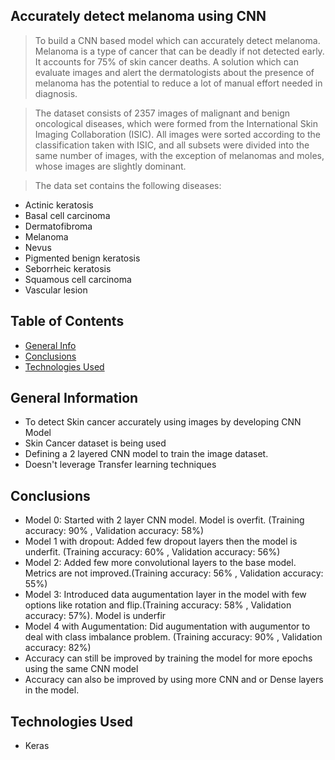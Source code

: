 ## Accurately detect melanoma using CNN

> To build a CNN based model which can accurately detect melanoma. Melanoma is a type of cancer that can be deadly if not detected early. 
It accounts for 75% of skin cancer deaths. A solution which can evaluate images and alert the dermatologists about the presence of 
melanoma has the potential to reduce a lot of manual effort needed in diagnosis.

> The dataset consists of 2357 images of malignant and benign oncological diseases, which were formed from the International Skin Imaging Collaboration (ISIC). All images were sorted according to the classification taken with ISIC, and all subsets were divided into the same number of images, with the exception of melanomas and moles, whose images are slightly dominant.


> The data set contains the following diseases:

- Actinic keratosis
- Basal cell carcinoma
- Dermatofibroma
- Melanoma
- Nevus
- Pigmented benign keratosis
- Seborrheic keratosis
- Squamous cell carcinoma
- Vascular lesion


## Table of Contents
* [General Info](#general-information)
* [Conclusions](#conclusions)
* [Technologies Used](#technologies-used)

## General Information
- To detect Skin cancer accurately using images by developing CNN Model
- Skin Cancer dataset is being used
- Defining a 2 layered CNN model to train the image dataset.
- Doesn't leverage Transfer learning techniques

## Conclusions
- Model 0: Started with 2 layer CNN model. Model is overfit. (Training accuracy: 90% , Validation accuracy: 58%)
- Model 1 with dropout: Added few dropout layers then the model is underfit. (Training accuracy: 60% , Validation accuracy: 56%)
- Model 2: Added few more convolutional layers to the base model. Metrics are not improved.(Training accuracy: 56% , Validation accuracy: 55%)
- Model 3: Introduced data augumentation layer in the model with few options like rotation and flip.(Training accuracy: 58% , Validation accuracy: 57%). Model is underfir
- Model 4 with Augumentation: Did augumentation with augumentor to deal with class imbalance problem. (Training accuracy: 90% , Validation accuracy: 82%)
- Accuracy can still be improved by training the model for more epochs using the same CNN model
- Accuracy can also be improved by using more CNN and or Dense layers in the model.

## Technologies Used
- Keras
